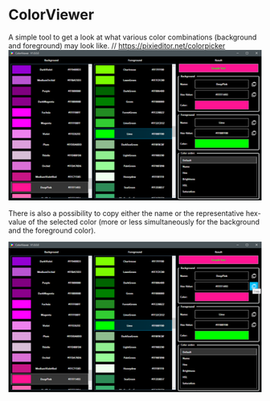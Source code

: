 # ColorViewer
A simple tool to get a look at what various color combinations (background and foreground) may look like.
// https://pixieditor.net/colorpicker
![](images/ColorView.png)

There is also a possibility to copy either the name or the representative hex-value of the selected color (more or less simultaneously for the background and the foreground color).

![](images/ColorView_CopyHover.png)
